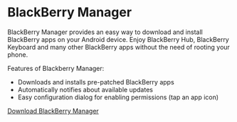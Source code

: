 # BlackBerry Manager
BlackBerry Manager provides an easy way to download and install BlackBerry apps on your Android device. Enjoy BlackBerry Hub, BlackBerry Keyboard and many other BlackBerry apps without the need of rooting your phone.

Features of Blackberry Manager:
* Downloads and installs pre-patched BlackBerry apps
* Automatically notifies about available updates
* Easy configuration dialog for enabling permissions (tap an app icon)
 
<a href="http://cobalt232.github.io/blackberrymanager/">Download BlackBerry Manager</a>

